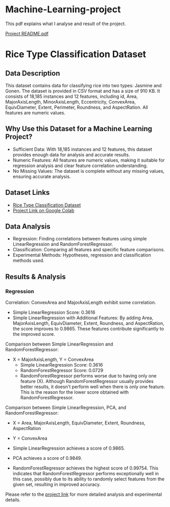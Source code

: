 # Machine-Learning-project

This pdf explains what I analyse and result of the project.  

[Project README.pdf](https://github.com/Kumoichi/Machine-Learning-project/files/10494901/Project.README.pdf)

# Rice Type Classification Dataset

## Data Description
This dataset contains data for classifying rice into two types: Jasmine and Gonen. The dataset is provided in CSV format and has a size of 910 KB. It consists of 18,185 instances and 12 features, including id, Area, MajorAxisLength, MinorAxisLength, Eccentricity, ConvexArea, EquivDiameter, Extent, Perimeter, Roundness, and AspectRation. All features are numeric values.

## Why Use this Dataset for a Machine Learning Project?
- Sufficient Data: With 18,185 instances and 12 features, this dataset provides enough data for analysis and accurate results.
- Numeric Features: All features are numeric values, making it suitable for regression analysis and clear feature correlation understanding.
- No Missing Values: The dataset is complete without any missing values, ensuring accurate analysis.

## Dataset Links
- [Rice Type Classification Dataset](https://www.kaggle.com/datasets/mssmartypants/rice-type-classification)
- [Project Link on Google Colab](https://colab.research.google.com/drive/1t1q-UI9Fb5RSwmEq7xm4K02K_7UKTUh#scrollTo=CvOAAmNm4elI)

## Data Analysis
- Regression: Finding correlations between features using simple LinearRegression and RandomForestRegressor.
- Classification: Comparing all features and specific feature comparisons.
- Experimental Methods: Hypotheses, regression and classification methods used.

## Results & Analysis

### Regression
Correlation: ConvexArea and MajorAxisLength exhibit some correlation.
- Simple LinearRegression Score: 0.3616
- Simple LinearRegression with Additional Features: By adding Area, MajorAxisLength, EquivDiameter, Extent, Roundness, and AspectRation, the score improves to 0.9865. These features contribute significantly to the improved score.

Comparison between Simple LinearRegression and RandomForestRegressor:
- X = MajorAxisLength, Y = ConvexArea
  - Simple LinearRegression Score: 0.3616
  - RandomForestRegressor Score: 0.0729
  - RandomForestRegressor performs worse due to having only one feature (X). Although RandomForestRegressor usually provides better results, it doesn't perform well when there is only one feature. This is the reason for the lower score obtained with RandomForestRegressor.


Comparison between Simple LinearRegression, PCA, and RandomForestRegressor:
- X = Area, MajorAxisLength, EquivDiameter, Extent, Roundness, AspectRation
- Y = ConvexArea

- Simple LinearRegression achieves a score of 0.9865.
- PCA achieves a score of 0.9849.
- RandomForestRegressor achieves the highest score of 0.99754. This indicates that RandomForestRegressor performs exceptionally well in this case, possibly due to its ability to randomly select features from the given set, resulting in improved accuracy.
  
Please refer to the [project link](https://colab.research.google.com/drive/1t1q-UI9Fb5RSwmEq7xm4K02K_7UKTUh#scrollTo=CvOAAmNm4elI) for more detailed analysis and experimental details.


